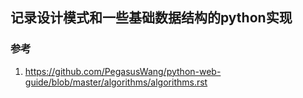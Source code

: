 ## 记录设计模式和一些基础数据结构的python实现

### 参考
1. https://github.com/PegasusWang/python-web-guide/blob/master/algorithms/algorithms.rst